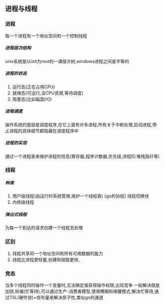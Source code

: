## 进程与线程

### 进程
每一个进程有一个地址空间和一个控制线程

##### 进程层次结构
unix系统是以init为root的一课层次树,windows进程之间是平等的 

##### 进程的状态
1. 运行态(正在占用CPU)
2. 就绪态(可运行,没CPU资源,等待调度)
3. 阻塞态(比如磁盘I/O)

##### 进程调度
操作系统的底层是调度程序,在它上面有许多进程,所有关于中断处理,启动进程,停止进程的具体细节都隐藏在调度程序中
       
##### 进程的实现
通过一个进程表来维护进程的信息(寄存器,程序计数器,优先级,进程ID,堆栈指针等)

### 线程

##### 种类
1. 用户级线程(由运行时系统管理,维护一个线程表) {go的协程} 线程切换快
2. 内核级线程

##### 弹出式线程
为每一个到达的请求创建一个线程去处理

### 区别
1. 线程共享同一个地址空间和所有可用数据的能力
2. 线程比进程更轻量,创建和销毁更快,  

### 竞态
当多个线程同时操作一个变量时,无法确定谁获得操作权限,出现竞争
一般解决就是加锁,轮循(忙等待),可以通过生产-消费者模型,使用睡眠和唤醒模式,解决忙等待,通过TSL(硬件锁)+信号量来解决原子性,类似go的通道
 
